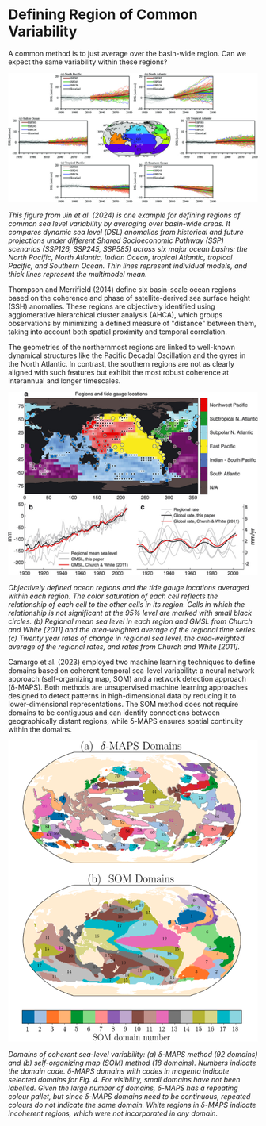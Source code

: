# Defining Region of Common Variability

A common method is to just average over the basin-wide region. Can we expect the same variability within these regions?

![basin_map](figures/Jin2024fig1_basins.jpg)

*This figure from Jin et al. (2024) is one example for defining regions of common sea level variability by averaging over basin-wide areas. It compares dynamic sea level (DSL) anomalies from historical and future projections under different Shared Socioeconomic Pathway (SSP) scenarios (SSP126, SSP245, SSP585) across six major ocean basins: the North Pacific, North Atlantic, Indian Ocean, tropical Atlantic, tropical Pacific, and Southern Ocean. Thin lines represent individual models, and thick lines represent the multimodel mean.*


Thompson and Merrifield (2014) define six basin-scale ocean regions based on the coherence and phase of satellite-derived sea surface height (SSH) anomalies. These regions are objectively identified using agglomerative hierarchical cluster analysis (AHCA), which groups observations by minimizing a defined measure of "distance" between them, taking into account both spatial proximity and temporal correlation.

The geometries of the northernmost regions are linked to well-known dynamical structures like the Pacific Decadal Oscillation and the gyres in the North Atlantic. In contrast, the southern regions are not as clearly aligned with such features but exhibit the most robust coherence at interannual and longer timescales.

![regions_map](figures/Thompson2014fig1_regions.jpg)

*Objectively defined ocean regions and the tide gauge locations averaged within each region. The color saturation of each cell reflects the relationship of each cell to the other cells in its region. Cells in which the relationship is not significant at the 95% level are marked with small black circles. (b) Regional mean sea level in each region and GMSL from Church and White [2011] and the area‐weighted average of the regional time series. (c) Twenty year rates of change in regional sea level, the area‐weighted average of the regional rates, and rates from Church and White [2011].*

Camargo et al. (2023) employed two machine learning techniques to define domains based on coherent temporal sea-level variability: a neural network approach (self-organizing map, SOM) and a network detection approach (δ-MAPS). Both methods are unsupervised machine learning approaches designed to detect patterns in high-dimensional data by reducing it to lower-dimensional representations. The SOM method does not require domains to be contiguous and can identify connections between geographically distant regions, while δ-MAPS ensures spatial continuity within the domains.

![regions_map](figures/Carmago2023fig2_domains.png)

*Domains of coherent sea-level variability: (a) δ-MAPS method (92 domains) and (b) self-organizing map (SOM) method (18 domains). Numbers indicate the domain code. δ-MAPS domains with codes in magenta indicate selected domains for Fig. 4. For visibility, small domains have not been labelled. Given the large number of domains, δ-MAPS has a repeating colour pallet, but since δ-MAPS domains need to be continuous, repeated colours do not indicate the same domain. White regions in δ-MAPS indicate incoherent regions, which were not incorporated in any domain.*
